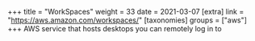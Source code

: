 +++
title = "WorkSpaces"
weight = 33
date = 2021-03-07
[extra]
link = "https://aws.amazon.com/workspaces/"
[taxonomies]
groups = ["aws"]
+++
AWS service that hosts desktops you can remotely log in to

